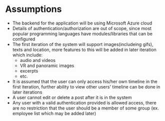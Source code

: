 # Assumptions

- The backend for the application will be using Microsoft Azure cloud
- Details of authentication/authorization are out of scope, since most popular programming languages have modules/libraries that can be configured
- The first iteration of the system will support images(includeing gifs), texts and location, more features to this will be added in later iteration which include:
  - audio and videos
  - VR and panoramic images
  - excerpts
  - etc.
- It is assumed that the user can only access his/her own timeline in the first iteration, further ability to view other users' timeline can be done in later iterations
- A user cannot edit or delete a post after it is in the system
- Any user with a valid authentication provided is allowed access, there are no restriction that the user should be a member of some group (ex. employee list which may be added later)